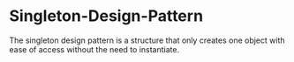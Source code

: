 # Singleton-Design-Pattern
The singleton design pattern is a structure that only creates one object with ease of access without the need to instantiate.
